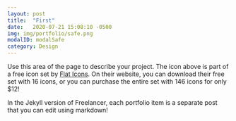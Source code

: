 ```yaml
---
layout: post
title:  "First"
date:   2020-07-21 15:08:10 -0500
img: img/portfolio/safe.png
modalID: modalSafe
category: Design
---
```

Use this area of the page to describe your project. The icon above is part of a free icon set by [Flat Icons][flat-icons-link]. On their website, you can download their free set with 16 icons, or you can purchase the entire set with 146 icons for only $12!

In the Jekyll version of Freelancer, each portfolio item is a separate post that you can edit using markdown!

[flat-icons-link]: https://sellfy.com/p/8Q9P/jV3VZ/
